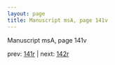 ```yaml
---
layout: page
title: Manuscript msA, page 141v
---
```


Manuscript msA, page 141v

prev:  [141r](../141r) | next:  [142r](../142r)